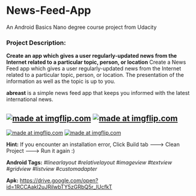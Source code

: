 # News-Feed-App
An Android Basics Nano degree course project from Udacity
### Project Description: 
**Create an app which gives a user regularly-updated news from the Internet related to a particular topic, person, or location**
Create a News Feed app which gives a user regularly-updated news from the Internet related to a particular topic, person, or location. The presentation of the information as well as the topic is up to you.

**abreast** is a simple news feed app that keeps you informed with the latest international news.

<a href="https://imgflip.com/gif/2mh3n2"><img src="https://i.imgflip.com/2mh3n2.gif" title="made at imgflip.com"/></a>
<a href="https://imgflip.com/gif/2mh3zz"><img src="https://i.imgflip.com/2mh3zz.gif" title="made at imgflip.com"/></a>
----------------------------------------------------------------------------------------------------------------------
<a href="https://imgflip.com/gif/2mh59z"><img src="https://i.imgflip.com/2mh59z.gif" title="made at imgflip.com"/></a>
<a href="https://imgflip.com/gif/2mh6l6"><img src="https://i.imgflip.com/2mh6l6.gif" title="made at imgflip.com"/></a>

**Hint:** If you encounter an installation error, Click Build tab ---> Clean Project ---> Run it again :)

**Android Tags:** *#linearlayout* *#relativelayout* *#imageview* *#textview* *#gridview* *#listview* *#customadapter*

**Apk:** https://drive.google.com/open?id=1RCCAakI2uJRilwbTY5zGRbQ5r_lUcfkT
